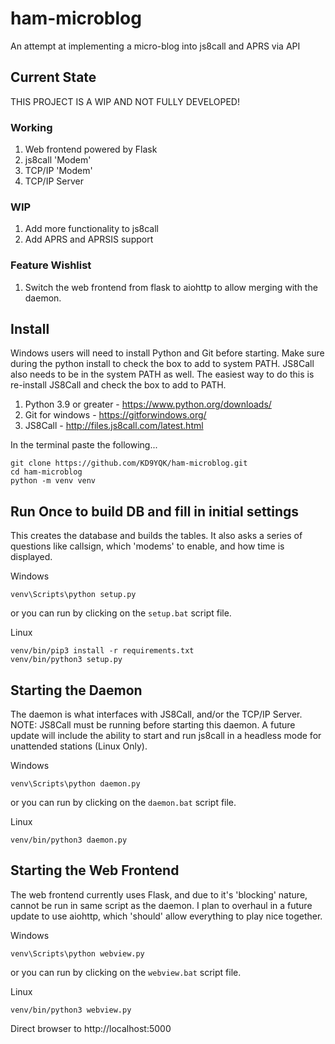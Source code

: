 # ham-microblog
An attempt at implementing a micro-blog into js8call and APRS via API

## Current State
THIS PROJECT IS A WIP AND NOT FULLY DEVELOPED!

### Working
1) Web frontend powered by Flask
2) js8call 'Modem'
3) TCP/IP 'Modem'
4) TCP/IP Server

### WIP
1) Add more functionality to js8call
2) Add APRS and APRSIS support

### Feature Wishlist
1) Switch the web frontend from flask to aiohttp to allow merging with the daemon.

## Install
Windows users will need to install Python and Git before starting. Make sure during the python install to check the box to add to system PATH. JS8Call also needs to be in the system PATH as well. The easiest way to do this is re-install JS8Call and check the box to add to PATH.
1) Python 3.9 or greater - https://www.python.org/downloads/
2) Git for windows - https://gitforwindows.org/
3) JS8Call - http://files.js8call.com/latest.html

In the terminal paste the following...
```
git clone https://github.com/KD9YQK/ham-microblog.git
cd ham-microblog
python -m venv venv
```

## Run Once to build DB and fill in initial settings
This creates the database and builds the tables. It also asks a series of questions like callsign, which 'modems' to enable, and how time is displayed.

Windows

```
venv\Scripts\python setup.py
```
or you can run by clicking on the `setup.bat` script file.

Linux

```
venv/bin/pip3 install -r requirements.txt
venv/bin/python3 setup.py
```

## Starting the Daemon
The daemon is what interfaces with JS8Call, and/or the TCP/IP Server. NOTE: JS8Call must be running before starting this daemon. A future update will include the ability to start and run js8call in a headless mode for unattended stations (Linux Only).

Windows

```
venv\Scripts\python daemon.py
```
or you can run by clicking on the `daemon.bat` script file.

Linux

```
venv/bin/python3 daemon.py
```

## Starting the Web Frontend
The web frontend currently uses Flask, and due to it's 'blocking' nature, cannot be run in same script as the daemon. I plan to overhaul in a future update to use aiohttp, which 'should' allow everything to play nice together.

Windows

```
venv\Scripts\python webview.py
```
or you can run by clicking on the `webview.bat` script file.

Linux

```
venv/bin/python3 webview.py
```

Direct browser to http://localhost:5000

